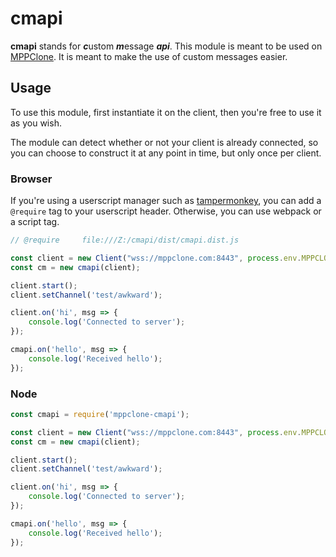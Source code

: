 # cmapi

**cmapi** stands for ***c***ustom ***m***essage ***api***. This module is meant to be used on [MPPClone](https://mppclone.com). It is meant to make the use of custom messages easier.

## Usage

To use this module, first instantiate it on the client, then you're free to use it as you wish.

The module can detect whether or not your client is already connected, so you can choose to construct it at any point in time, but only once per client.

### Browser

If you're using a userscript manager such as [tampermonkey](https://www.tampermonkey.net/), you can add a `@require` tag to your userscript header. Otherwise, you can use webpack or a script tag.

```js
// @require     file:///Z:/cmapi/dist/cmapi.dist.js
```

```js
const client = new Client("wss://mppclone.com:8443", process.env.MPPCLONE_TOKEN);
const cm = new cmapi(client);

client.start();
client.setChannel('test/awkward');

client.on('hi', msg => {
    console.log('Connected to server');
});

cmapi.on('hello', msg => {
    console.log('Received hello');
});
```

### Node

```js
const cmapi = require('mppclone-cmapi');

const client = new Client("wss://mppclone.com:8443", process.env.MPPCLONE_TOKEN);
const cm = new cmapi(client);

client.start();
client.setChannel('test/awkward');

client.on('hi', msg => {
    console.log('Connected to server');
});

cmapi.on('hello', msg => {
    console.log('Received hello');
});

```
